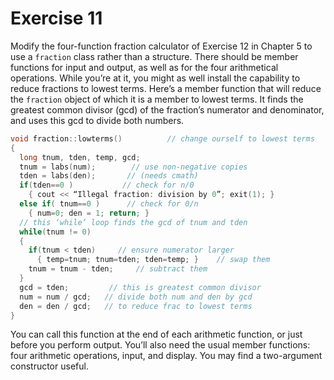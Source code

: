 # Exercise 11

Modify the four-function fraction calculator of Exercise 12 in Chapter 5 to use a `fraction` class rather than a structure. There should be member functions for input and output, as well as for the four arithmetical operations. While you’re at it, you might as well install the capability to reduce fractions to lowest terms. Here’s a member function that will reduce the `fraction` object of which it is a member to lowest terms. It finds the greatest common divisor (gcd) of the fraction’s numerator and denominator, and uses this gcd to divide both numbers.

```c++
void fraction::lowterms()          // change ourself to lowest terms
{
  long tnum, tden, temp, gcd;
  tnum = labs(num);        // use non-negative copies
  tden = labs(den);       // (needs cmath)
  if(tden==0 )           // check for n/0
    { cout << “Illegal fraction: division by 0”; exit(1); }
  else if( tnum==0 )      // check for 0/n
    { num=0; den = 1; return; }
  // this ‘while’ loop finds the gcd of tnum and tden
  while(tnum != 0)
  {
    if(tnum < tden)     // ensure numerator larger
      { temp=tnum; tnum=tden; tden=temp; }    // swap them
    tnum = tnum - tden;     // subtract them
  }
  gcd = tden;         // this is greatest common divisor
  num = num / gcd;   // divide both num and den by gcd
  den = den / gcd;   // to reduce frac to lowest terms
}
```

You can call this function at the end of each arithmetic function, or just before you perform output. You’ll also need the usual member functions: four arithmetic operations, input, and display. You may find a two-argument constructor useful.
